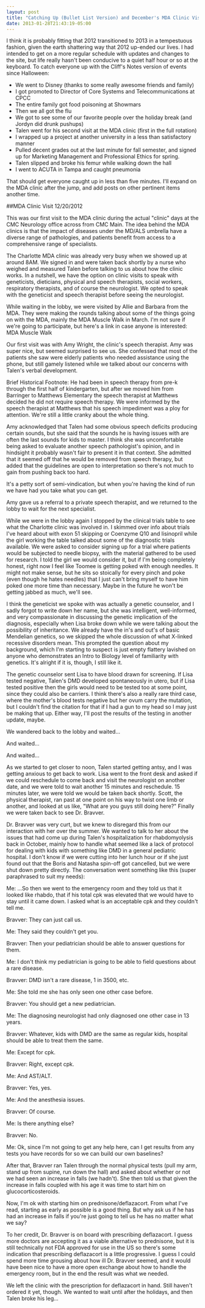 ```yaml
---
layout: post
title: "Catching Up (Bullet List Version) and December's MDA Clinic Visit"
date: 2013-01-28T21:43:19-05:00
---
```


I think it is probably fitting that 2012 transitioned to 2013 in a tempestuous fashion, given the earth shattering way that 2012 up-ended our lives. I had intended to get on a more regular schedule with updates and changes to the site, but life really hasn't been conducive to a quiet half hour or so at the keyboard. To catch everyone up with the Cliff's Notes version of events since Halloween:

- We went to Disney (thanks to some really awesome friends and family)
- I got promoted to Director of Core Systems and Telecommunications at CPCC
- The entire family got food poisoning at Showmars
- Then we all got the flu
- We got to see some of our favorite people over the holiday break (and Jordyn did drunk pushups)
- Talen went for his second visit at the MDA clinic (first in the full rotation)
- I wrapped up a project at another university in a less than satisfactory manner
- Pulled decent grades out at the last minute for fall semester, and signed up for Marketing Management and Professional Ethics for spring.
- Talen slipped and broke his femur while walking down the hall
- I went to ACUTA in Tampa and caught pneumonia

That should get everyone caught up in less than five minutes. I'll expand on the MDA clinic after the jump, and add posts on other pertinent items another time.


##MDA Clinic Visit 12/20/2012

This was our first visit to the MDA clinic during the actual "clinic" days at the CMC Neurology office across from CMC Main. The idea behind the MDA clinics is that the impact of diseases under the MD/ALS umbrella have a diverse range of pathologies, and patients benefit from access to a comprehensive range of specialists.

The Charlotte MDA clinic was already very busy when we showed up at around 8AM. We signed in and were taken back shortly by a nurse who weighed and measured Talen before talking to us about how the clinic works. In a nutshell, we have the option on clinic visits to speak with geneticists, dieticians, physical and speech therapists, social workers, respiratory therapists, and of course the neurologist. We opted to speak with the geneticist and speech therapist before seeing the neurologist.

While waiting in the lobby, we were visited by Allie and Barbara from the MDA. They were making the rounds talking about some of the things going on with the MDA, mainly the MDA Muscle Walk in March. I'm not sure if we're going to participate, but here's a link in case anyone is interested: MDA Muscle Walk

Our first visit was with Amy Wright, the clinic's speech therapist. Amy was super nice, but seemed surprised to see us. She confessed that most of the patients she saw were elderly patients who needed assistance using the phone, but still gamely listened while we talked about our concerns with Talen's verbal development.

Brief Historical Footnote: He had been in speech therapy from pre-k through the first half of kindergarten, but after we moved him from Barringer to Matthews Elementary the speech therapist at Matthews decided he did not require speech therapy. We were informed by the speech therapist at Matthews that his speech impediment was a ploy for attention. We're still a little cranky about the whole thing.

Amy acknowledged that Talen had some obvious speech deficits producing certain sounds, but she said that the sounds he is having issues with are often the last sounds for kids to master. I think she was uncomfortable being asked to evaluate another speech pathologist's opinion, and in hindsight it probably wasn't fair to present it in that context. She admitted that it seemed off that he would be removed from speech therapy, but added that the guidelines are open to interpretation so there's not much to gain from pushing back too hard.

It's a petty sort of semi-vindication, but when you're having the kind of run we have had you take what you can get.

Amy gave us a referral to a private speech therapist, and we returned to the lobby to wait for the next specialist.

While we were in the lobby again I stopped by the clinical trials table to see what the Charlotte clinic was involved in. I skimmed over info about trials I've heard about with exon 51 skipping or Coenzyme Q10 and lisinopril while the girl working the table talked about some of the diagnostic trials available. We were asked to consider signing up for a trial where patients would be subjected to needle biopsy, with the material gathered to be used for research. I told the girl we would consider it, but if I'm being completely honest, right now I feel like Toomee is getting poked with enough needles. It might not make sense, but he sits so stoically for every pinch and poke (even though he hates needles) that I just can't bring myself to have him poked one more time than necessary. Maybe in the future he won't be getting jabbed as much, we'll see.

I think the geneticist we spoke with was actually a genetic counselor, and I sadly forgot to write down her name, but she was intelligent, well-informed, and very compassionate in discussing the genetic implication of the diagnosis, especially when Lisa broke down while we were talking about the possibility of inheritance. We already have the in's and out's of basic Mendelian genetics, so we skipped the whole discussion of what X-linked recessive disorders mean. This prompted the question about my background, which I'm starting to suspect is just empty flattery lavished on anyone who demonstrates an Intro to Biology level of familiarity with genetics. It's alright if it is, though, I still like it.

The genetic counselor sent Lisa to have blood drawn for screening. If Lisa tested negative, Talen's DMD developed spontaneously in utero, but if Lisa tested positive then the girls would need to be tested too at some point, since they could also be carriers. I think there's also a really rare third case, where the mother's blood tests negative but her ovum carry the mutation, but I couldn't find the citation for that if I had a gun to my head so I may just be making that up. Either way, I'll post the results of the testing in another update, maybe.

We wandered back to the lobby and waited...

And waited...

And waited...

As we started to get closer to noon, Talen started getting antsy, and I was getting anxious to get back to work. Lisa went to the front desk and asked if we could reschedule to come back and visit the neurologist on another date, and we were told to wait another 15 minutes and reschedule. 15 minutes later, we were told we would be taken back shortly. Scott, the physical therapist, ran past at one point on his way to twist one limb or another, and looked at us like, "What are you guys still doing here?" Finally we were taken back to see Dr. Bravver.

Dr. Bravver was very curt, but we knew to disregard this from our interaction with her over the summer. We wanted to talk to her about the issues that had come up during Talen's hospitalization for rhabdomyolysis back in October, mainly how to handle what seemed like a lack of protocol for dealing with kids with something like DMD in a general pediatric hospital. I don't know if we were cutting into her lunch hour or if she just found out that the Boris and Natasha spin-off got cancelled, but we were shut down pretty directly. The conversation went something like this (super paraphrased to suit my needs):

Me: ...So then we went to the emergency room and they told us that it looked like rhabdo, that if his total cpk was elevated that we would have to stay until it came down. I asked what is an acceptable cpk and they couldn't tell me.

Bravver: They can just call us.

Me: They said they couldn't get you.

Bravver: Then your pediatrician should be able to answer questions for them.

Me: I don't think my pediatrician is going to be able to field questions about a rare disease.

Bravver: DMD isn't a rare disease, 1 in 3500, etc.

Me: She told me she has only seen one other case before.

Bravver: You should get a new pediatrician.

Me: The diagnosing neurologist had only diagnosed one other case in 13 years.

Bravver: Whatever, kids with DMD are the same as regular kids, hospital should be able to treat them the same.

Me: Except for cpk.

Bravver: Right, except cpk.

Me: And AST/ALT.

Bravver: Yes, yes.

Me: And the anesthesia issues.

Bravver: Of course.

Me: Is there anything else?

Bravver: No.

Me: Ok, since I'm not going to get any help here, can I get results from any tests you have records for so we can build our own baselines?

After that, Bravver ran Talen through the normal physical tests (pull my arm, stand up from supine, run down the hall) and asked about whether or not we had seen an increase in falls (we hadn't). She then told us that given the increase in falls coupled with his age it was time to start him on glucocorticosteroids.

Now, I'm ok with starting him on prednisone/deflazacort. From what I've read, starting as early as possible is a good thing. But why ask us if he has had an increase in falls if you're just going to tell us he has no matter what we say?

To her credit, Dr. Bravver is on board with prescribing deflazacort. I guess more doctors are accepting it as a viable alternative to prednisone, but it is still technically not FDA approved for use in the US so there's some indication that prescribing deflazacort is a little progressive. I guess I could spend more time grousing about how ill Dr. Bravver seemed, and it would have been nice to have a more open exchange about how to handle the emergency room, but in the end the result was what we needed.

We left the clinic with the prescription for deflazacort in hand. Still haven't ordered it yet, though. We wanted to wait until after the holidays, and then Talen broke his leg...

